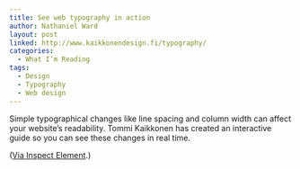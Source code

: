 ```yaml
---
title: See web typography in action
author: Nathaniel Ward
layout: post
linked: http://www.kaikkonendesign.fi/typography/
categories:
  - What I’m Reading
tags:
  - Design
  - Typography
  - Web design
---
```

Simple typographical changes like line spacing and column width can affect your website’s readability. Tommi Kaikkonen has created an interactive guide so you can see these changes in real time.

([Via Inspect Element][1].)

 [1]: http://inspectelement.com/snippets/interactive-guide-to-blog-typography/
